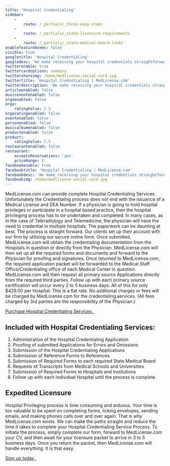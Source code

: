```yaml
---
title: 'Hospital Credentialing'
sidebar:
    -
        route: /_partials/_three-easy-steps
    -
        route: /_partials/_state-licensure-requirements
    -
        route: /_partials/_state-medical-board-links
enablefeatureboxes: false
visible: true
googletitle: 'Hospital Credentialing'
googledesc: 'We make receiving your hospital credentials straightforward and reduce the time it takes to complete your Hospital Credentialing Process. To initiate the process, simply complete our form, forward us your CV, and then await for your licensure packet to arrive in 3 to 5 business days.'
twitterenable: true
twittercardoptions: summary
twittershareimg: /home/medlicense-social-card.jpg
twittertitle: 'Hospital Credentialing | MedLicense.com'
twitterdescription: 'We make receiving your hospital credentials straightforward and reduce the time it takes to complete your Hospital Credentialing Process. To initiate the process, simply complete our form, forward us your CV, and then await for your licensure packet to arrive in 3 to 5 business days.'
articleenabled: false
musiceventenabled: false
orgaenabled: false
orga:
    ratingValue: 2.5
orgaratingenabled: false
eventenabled: false
personenabled: false
musicalbumenabled: false
productenabled: false
product:
    ratingValue: 2.5
restaurantenabled: false
restaurant:
    acceptsReservations: 'yes'
    priceRange: $
facebookenable: true
facebooktitle: 'Hospital Credentialing | MedLicense.com'
facebookdesc: 'We make receiving your hospital credentials straightforward and reduce the time it takes to complete your Hospital Credentialing Process. To initiate the process, simply complete our form, forward us your CV, and then await for your licensure packet to arrive in 3 to 5 business days.'
facebookimg: /home/medlicense-social-card.jpg
---
```


<p>MedLicense.com can provide complete Hospital Credentialing Services. Unfortunately the Credentialing process does not end with the issuance of a Medical License and DEA Number. If a physician is going to hold hospital privileges or participate in a hospital based practice, then the hospital privileging process has to be undertaken and completed. In many cases, as in the case of Teleradiology and Telemedicine, the physician will have the need to credential in multiple hospitals. The paperwork can be daunting at best. The process is straight forward. Our clients set up their account with our firm by utilizing our secure online form. Once submitted, MedLicense.com will obtain the credentialing documentation from the Hospitals in question or directly from the Physician. MedLicense.com will then set up all the required forms and documents and forward to the Physician for proofing and signatures. Once returned to MedLicense.com, the required application packet will be forwarded to the Medical Staff Office/Credentialing office of each Medical Center in question. MedLicense.com will then request all primary source Applications directly from the required third parties. Follow up with each primary source certification will occur every 2 to 5 business days. All of this for only $429.00 per Hospital. This is a flat rate. No additional charges or fees will be charged by MedLicense.com for the credentialing services. (All fees charged by 3rd parties are the responsibility of the Physician.)</p>
<p><a class="btn btn-secondary" href="https://www.secure-access.net/~medlicense/maaform/purchasehospital.html">Purchase Hospital Credentialing Services <em class="fa fa-sm fa-play" aria-hidden="true">&nbsp;</em></a>&nbsp;</p>
<h2 id="mcetoc_1cec8ul810">Included with Hospital Credentialing Services:</h2>
<ol>
<li>Administration of the Hospital Credentialing Application</li>
<li>Proofing of submitted Applications for Errors and Omissions</li>
<li>Submission of the Hospital Credentialing Applications</li>
<li>Submission of Reference Forms to References</li>
<li>Submission of Required Forms to each required State Medical Board</li>
<li>Requests of Transcripts from Medical Schools and Universities</li>
<li>Submission of Required Forms to Hospitals and Institutions</li>
<li>Follow up with each individual Hospital until the process is complete</li>
</ol>
<h2 id="mcetoc_1cec8ul811">Expedited Licensure</h2>
<p>Hospital Privileging process is time consuming and arduous. Your time is too valuable to be spent on completing forms, licking envelopes, sending emails, and making phones calls over and over again. That is why MedLicense.com exists. We can make the paths straight and reduce the time it takes to complete your Hospital Credentialing Service Process. To initiate the process, simply complete our form, forward to MedLicense.com your CV, and then await for your licensure packet to arrive in 3 to 5 business days. Once you return the packet, then MedLicense.com will handle everything. It is that easy.&nbsp;</p>
<p><a class="btn btn-secondary" href="../../pricing">Sign up today <em class="fa fa-sm fa-play" aria-hidden="true">&nbsp;</em></a>&nbsp;</p>